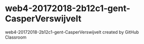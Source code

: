 # web4-20172018-2b12c1-gent-CasperVerswijvelt
web4-20172018-2b12c1-gent-CasperVerswijvelt created by GitHub Classroom
